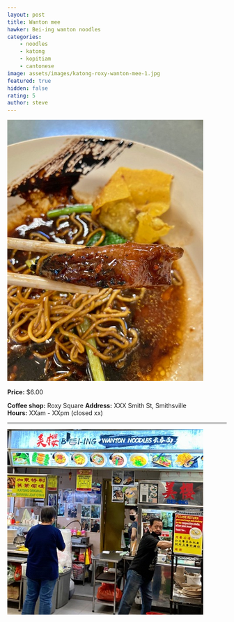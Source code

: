 ```yaml
---
layout: post
title: Wanton mee
hawker: Bei-ing wanton noodles
categories: 
    - noodles
    - katong
    - kopitiam
    - cantonese
image: assets/images/katong-roxy-wanton-mee-1.jpg
featured: true
hidden: false
rating: 5
author: steve
---
```



![Chunky char siew](/assets/images/katong-roxy-wanton-mee-2.jpg "Chunky char siew")

**Price:** $6.00  

**Coffee shop:** Roxy Square
**Address:** XXX Smith St, Smithsville  
**Hours:** XXam - XXpm (closed xx)  

***  

![Bei-ing wanton noodles](/assets/images/katong-roxy-wanton-mee-3.jpg "Bei-ing wanton noodles")